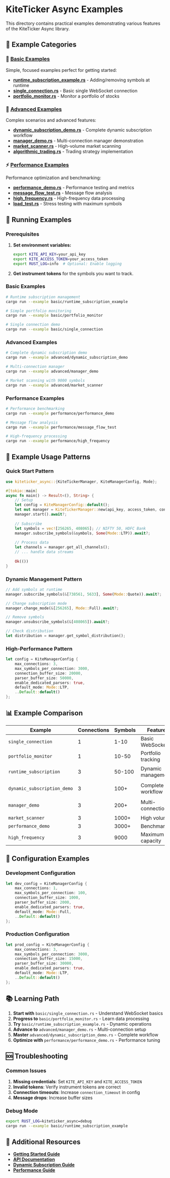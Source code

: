 # KiteTicker Async Examples

This directory contains practical examples demonstrating various features of the KiteTicker Async library.

## 📁 Example Categories

### 🔰 [Basic Examples](basic/)

Simple, focused examples perfect for getting started:

- **[runtime_subscription_example.rs](basic/runtime_subscription_example.rs)** - Adding/removing symbols at runtime
- **[single_connection.rs](basic/single_connection.rs)** - Basic single WebSocket connection
- **[portfolio_monitor.rs](basic/portfolio_monitor.rs)** - Monitor a portfolio of stocks

### 🎯 [Advanced Examples](advanced/)

Complex scenarios and advanced features:

- **[dynamic_subscription_demo.rs](advanced/dynamic_subscription_demo.rs)** - Complete dynamic subscription workflow
- **[manager_demo.rs](advanced/manager_demo.rs)** - Multi-connection manager demonstration
- **[market_scanner.rs](advanced/market_scanner.rs)** - High-volume market scanning
- **[algorithmic_trading.rs](advanced/algorithmic_trading.rs)** - Trading strategy implementation

### ⚡ [Performance Examples](performance/)

Performance optimization and benchmarking:

- **[performance_demo.rs](performance/performance_demo.rs)** - Performance testing and metrics
- **[message_flow_test.rs](performance/message_flow_test.rs)** - Message flow analysis
- **[high_frequency.rs](performance/high_frequency.rs)** - High-frequency data processing
- **[load_test.rs](performance/load_test.rs)** - Stress testing with maximum symbols

## 🚀 Running Examples

### Prerequisites

1. **Set environment variables:**
   ```bash
   export KITE_API_KEY=your_api_key
   export KITE_ACCESS_TOKEN=your_access_token
   export RUST_LOG=info  # Optional: Enable logging
   ```

2. **Get instrument tokens** for the symbols you want to track.

### Basic Examples

```bash
# Runtime subscription management
cargo run --example basic/runtime_subscription_example

# Simple portfolio monitoring
cargo run --example basic/portfolio_monitor

# Single connection demo
cargo run --example basic/single_connection
```

### Advanced Examples

```bash
# Complete dynamic subscription demo
cargo run --example advanced/dynamic_subscription_demo

# Multi-connection manager
cargo run --example advanced/manager_demo

# Market scanning with 9000 symbols
cargo run --example advanced/market_scanner
```

### Performance Examples

```bash
# Performance benchmarking
cargo run --example performance/performance_demo

# Message flow analysis
cargo run --example performance/message_flow_test

# High-frequency processing
cargo run --example performance/high_frequency
```

## 📖 Example Usage Patterns

### Quick Start Pattern

```rust
use kiteticker_async::{KiteTickerManager, KiteManagerConfig, Mode};

#[tokio::main]
async fn main() -> Result<(), String> {
    // Setup
    let config = KiteManagerConfig::default();
    let mut manager = KiteTickerManager::new(api_key, access_token, config);
    manager.start().await?;
    
    // Subscribe
    let symbols = vec![256265, 408065]; // NIFTY 50, HDFC Bank
    manager.subscribe_symbols(&symbols, Some(Mode::LTP)).await?;
    
    // Process data
    let channels = manager.get_all_channels();
    // ... handle data streams
    
    Ok(())
}
```

### Dynamic Management Pattern

```rust
// Add symbols at runtime
manager.subscribe_symbols(&[738561, 5633], Some(Mode::Quote)).await?;

// Change subscription mode
manager.change_mode(&[256265], Mode::Full).await?;

// Remove symbols
manager.unsubscribe_symbols(&[408065]).await?;

// Check distribution
let distribution = manager.get_symbol_distribution();
```

### High-Performance Pattern

```rust
let config = KiteManagerConfig {
    max_connections: 3,
    max_symbols_per_connection: 3000,
    connection_buffer_size: 20000,
    parser_buffer_size: 50000,
    enable_dedicated_parsers: true,
    default_mode: Mode::LTP,
    ..Default::default()
};
```

## 📊 Example Comparison

| **Example** | **Connections** | **Symbols** | **Features** | **Difficulty** |
|-------------|----------------|-------------|--------------|----------------|
| `single_connection` | 1 | 1-10 | Basic WebSocket | 🟢 Beginner |
| `portfolio_monitor` | 1 | 10-50 | Portfolio tracking | 🟢 Beginner |
| `runtime_subscription` | 3 | 50-100 | Dynamic management | 🟡 Intermediate |
| `dynamic_subscription_demo` | 3 | 100+ | Complete workflow | 🟡 Intermediate |
| `manager_demo` | 3 | 200+ | Multi-connection | 🟡 Intermediate |
| `market_scanner` | 3 | 1000+ | High volume | 🔴 Advanced |
| `performance_demo` | 3 | 3000+ | Benchmarking | 🔴 Advanced |
| `high_frequency` | 3 | 9000 | Maximum capacity | 🔴 Expert |

## 🔧 Configuration Examples

### Development Configuration

```rust
let dev_config = KiteManagerConfig {
    max_connections: 1,
    max_symbols_per_connection: 100,
    connection_buffer_size: 1000,
    parser_buffer_size: 2000,
    enable_dedicated_parsers: true,
    default_mode: Mode::Full,
    ..Default::default()
};
```

### Production Configuration

```rust
let prod_config = KiteManagerConfig {
    max_connections: 3,
    max_symbols_per_connection: 3000,
    connection_buffer_size: 15000,
    parser_buffer_size: 30000,
    enable_dedicated_parsers: true,
    default_mode: Mode::LTP,
    ..Default::default()
};
```

## 📚 Learning Path

1. **Start with** `basic/single_connection.rs` - Understand WebSocket basics
2. **Progress to** `basic/portfolio_monitor.rs` - Learn data processing
3. **Try** `basic/runtime_subscription_example.rs` - Dynamic operations
4. **Advance to** `advanced/manager_demo.rs` - Multi-connection setup
5. **Master** `advanced/dynamic_subscription_demo.rs` - Complete workflow
6. **Optimize with** `performance/performance_demo.rs` - Performance tuning

## 🆘 Troubleshooting

### Common Issues

1. **Missing credentials**: Set `KITE_API_KEY` and `KITE_ACCESS_TOKEN`
2. **Invalid tokens**: Verify instrument tokens are correct
3. **Connection timeouts**: Increase `connection_timeout` in config
4. **Message drops**: Increase buffer sizes

### Debug Mode

```bash
export RUST_LOG=kiteticker_async=debug
cargo run --example basic/runtime_subscription_example
```

## 🔗 Additional Resources

- **[Getting Started Guide](../docs/guides/getting-started.md)**
- **[API Documentation](../docs/api/)**
- **[Dynamic Subscription Guide](../docs/guides/DYNAMIC_SUBSCRIPTION_GUIDE.md)**
- **[Performance Guide](../docs/guides/PERFORMANCE_IMPROVEMENTS.md)**
